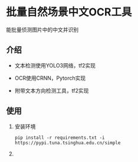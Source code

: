 # 批量自然场景中文OCR工具

能批量侦测图片中的中文并识别

## 介绍

* 文本检测使用YOLO3网络，tf2实现

* OCR使用CRNN，Pytorch实现
* 附带文本方向检测工具，tf2实现



## 使用

1. 安装环境

   `pip install -r requirements.txt -i https://pypi.tuna.tsinghua.edu.cn/simple`

2. 

